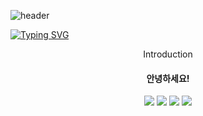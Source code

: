 
![header](https://capsule-render.vercel.app/api?type=waving&color=auto&height=300&section=header&text=Heimerrr%20gitstargam&fontSize=60)


[![Typing SVG](https://readme-typing-svg.herokuapp.com?font=Square+Peg&size=50&color=64686C&center=true&multiline=true&width=800&height=200&lines=Hi+Heimerrr+Git+stargram;Nice+meet+you)](https://git.io/typing-svg)


<div align=center>
 Introduction <br>
 
 #### 안녕하세요!

</div>

<div align = center>
 <img src="https://img.shields.io/badge/TypeScript-3178C6?style=flat&logo=TypeScript&logoColor=white"/>
 <img src="https://img.shields.io/badge/.NET-512BD4?style=flat&logo=.NET&logoColor=white"/>
 <img src="https://img.shields.io/badge/Python-3376AB?style=flat&logo=Python&logoColor=white"/>
 <img src="https://img.shields.io/badge/C-A8B9CC?style=flat&logo=C&logoColor=white"/>
</div>


